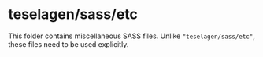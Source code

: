 # teselagen/sass/etc

This folder contains miscellaneous SASS files. Unlike `"teselagen/sass/etc"`, these files
need to be used explicitly.

